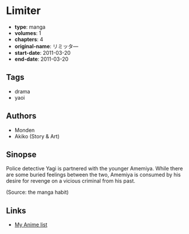 # Limiter

-   **type**: manga
-   **volumes**: 1
-   **chapters**: 4
-   **original-name**: リミッタ―
-   **start-date**: 2011-03-20
-   **end-date**: 2011-03-20

## Tags

-   drama
-   yaoi

## Authors

-   Monden
-   Akiko (Story & Art)

## Sinopse

Police detective Yagi is partnered with the younger Amemiya. While there are some buried feelings between the two, Amemiya is consumed by his desire for revenge on a vicious criminal from his past.

(Source: the manga habit)

## Links

-   [My Anime list](https://myanimelist.net/manga/37267/Limiter)
